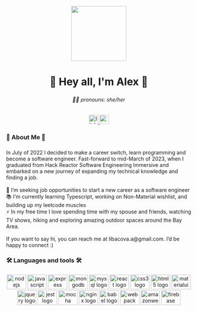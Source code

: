 <div align="center">
  <img height="150" src="https://media.tenor.com/0rd4t7lbGi8AAAAC/dog-working.gif"  />
</div>

###

<h1 align="center">🌈   Hey all, I'm Alex 🌈</h1>

###

<h6 align="center">🧜🏻 pronouns: she/her</h6>

###

<div align="center">
  <a href="https://www.linkedin.com/in/alex-libacova/" target="_blank">
    <img src="https://img.shields.io/static/v1?message=alex-libacova&logo=linkedin&label=&color=0077B5&logoColor=white&labelColor=&style=for-the-badge" height="25" alt="linkedin logo"  />
  </a>
  <a href="https://mail.google.com/mail/?view=cm&source=mailto&to=libacova.a@gmail.com" target="_blank">
    <img src="https://img.shields.io/static/v1?message=libacova.a&logo=gmail&label=&color=D14836&logoColor=white&labelColor=&style=for-the-badge" height="25" alt="gmail logo"  />
  </a>
</div>

###

<h3 align="left">🌿 About Me 🌿</h3>

###

<p align="left">In July of 2022 I decided to make a career switch, learn programming and become a software engineer. Fast-forward to mid-March of 2023, when I graduated from Hack Reactor Software Engineering Immersive and embarked on a new journey of expanding my technical knowledge and finding a job.  <br><br>🔭 I’m seeking job opportunities to start a new career as a software engineer<br>📚 I'm currently learning Typescript, working on Non-Material wishlist, and building up my leetcode muscles<br>⚡ In my free time I love spending time with my spouse and friends, watching TV shows, hiking and exploring amazing outdoor spaces around the Bay Area. <br><br>If you want to say hi, you can reach me at libacova.a@gmail.com. I’d be happy to connect :)</p>

###

<h3 align="left">🛠 Languages and tools 🛠</h3>

###

<div align="center">
  <img src="https://cdn.jsdelivr.net/gh/devicons/devicon/icons/nodejs/nodejs-original.svg" height="40" width="52" alt="nodejs logo"  />
  <img src="https://cdn.jsdelivr.net/gh/devicons/devicon/icons/javascript/javascript-original.svg" height="40" width="52" alt="javascript logo"  />
  <img src="https://cdn.jsdelivr.net/gh/devicons/devicon/icons/express/express-original.svg" height="40" width="52" alt="express logo"  />
  <img src="https://cdn.jsdelivr.net/gh/devicons/devicon/icons/mongodb/mongodb-original.svg" height="40" width="52" alt="mongodb logo"  />
  <img src="https://cdn.jsdelivr.net/gh/devicons/devicon/icons/mysql/mysql-original.svg" height="40" width="52" alt="mysql logo"  />
  <img src="https://cdn.jsdelivr.net/gh/devicons/devicon/icons/react/react-original.svg" height="40" width="52" alt="react logo"  />
  <img src="https://cdn.jsdelivr.net/gh/devicons/devicon/icons/css3/css3-original.svg" height="40" width="52" alt="css3 logo"  />
  <img src="https://cdn.jsdelivr.net/gh/devicons/devicon/icons/html5/html5-original.svg" height="40" width="52" alt="html5 logo"  />
  <img src="https://cdn.jsdelivr.net/gh/devicons/devicon/icons/materialui/materialui-original.svg" height="40" width="52" alt="materialui logo"  />
  <img src="https://cdn.jsdelivr.net/gh/devicons/devicon/icons/jquery/jquery-original.svg" height="40" width="52" alt="jquery logo"  />
  <img src="https://cdn.jsdelivr.net/gh/devicons/devicon/icons/jest/jest-plain.svg" height="40" width="52" alt="jest logo"  />
  <img src="https://cdn.jsdelivr.net/gh/devicons/devicon/icons/mocha/mocha-plain.svg" height="40" width="52" alt="mocha logo"  />
  <img src="https://cdn.jsdelivr.net/gh/devicons/devicon/icons/nginx/nginx-original.svg" height="40" width="52" alt="nginx logo"  />
  <img src="https://cdn.jsdelivr.net/gh/devicons/devicon/icons/babel/babel-original.svg" height="40" width="52" alt="babel logo"  />
  <img src="https://cdn.jsdelivr.net/gh/devicons/devicon/icons/webpack/webpack-original.svg" height="40" width="52" alt="webpack logo"  />
  <img src="https://cdn.jsdelivr.net/gh/devicons/devicon/icons/amazonwebservices/amazonwebservices-original.svg" height="40" width="52" alt="amazonwebservices logo"  />
  <img src="https://cdn.jsdelivr.net/gh/devicons/devicon/icons/firebase/firebase-plain.svg" height="40" width="52" alt="firebase logo"  />
</div>

###
